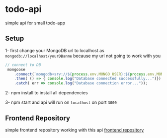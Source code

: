 # todo-api
simple api for small todo-app

## Setup

1- first change your MongoDB url to localhost as `mongodb://localhost/yourDBanme` because my url not going to work with you
```javascript
// connect to DB
 mongoose
    .connect(`mongodb+srv://${process.env.MONGO_USER}:${process.env.MONGO_PASSWORD}@cluster0-qggyd.mongodb.net/todoapp`)
    .then( () => { console.log("Database connected successfully...")})
    .catch( err => console.log("Database connection error..."));
```

2- npm install to install all dependencies

3- npm start and api will run on `localhost` on port `3000`


## Frontend Repository 
simple frontend repository working with this api [frontend repository](https://github.com/abdelfattahteha/totdo-angular)
